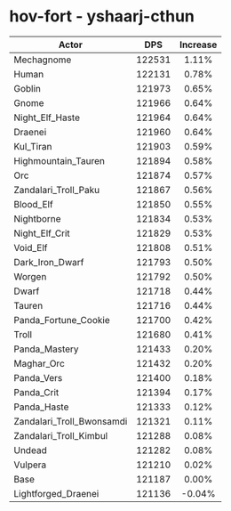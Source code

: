 # hov-fort - yshaarj-cthun
| Actor | DPS | Increase |
|---|:---:|:---:|
|Mechagnome|122531|1.11%|
|Human|122131|0.78%|
|Goblin|121973|0.65%|
|Gnome|121966|0.64%|
|Night_Elf_Haste|121964|0.64%|
|Draenei|121960|0.64%|
|Kul_Tiran|121903|0.59%|
|Highmountain_Tauren|121894|0.58%|
|Orc|121874|0.57%|
|Zandalari_Troll_Paku|121867|0.56%|
|Blood_Elf|121850|0.55%|
|Nightborne|121834|0.53%|
|Night_Elf_Crit|121829|0.53%|
|Void_Elf|121808|0.51%|
|Dark_Iron_Dwarf|121793|0.50%|
|Worgen|121792|0.50%|
|Dwarf|121718|0.44%|
|Tauren|121716|0.44%|
|Panda_Fortune_Cookie|121700|0.42%|
|Troll|121680|0.41%|
|Panda_Mastery|121433|0.20%|
|Maghar_Orc|121432|0.20%|
|Panda_Vers|121400|0.18%|
|Panda_Crit|121394|0.17%|
|Panda_Haste|121333|0.12%|
|Zandalari_Troll_Bwonsamdi|121321|0.11%|
|Zandalari_Troll_Kimbul|121288|0.08%|
|Undead|121282|0.08%|
|Vulpera|121210|0.02%|
|Base|121187|0.00%|
|Lightforged_Draenei|121136|-0.04%|
